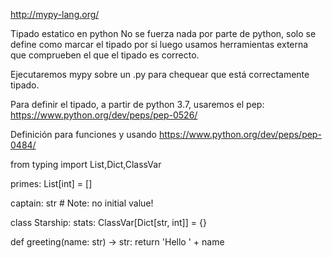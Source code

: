 http://mypy-lang.org/

Tipado estatico en python
No se fuerza nada por parte de python, solo se define como marcar el tipado por si luego usamos herramientas externa que comprueben el que el tipado es correcto.

Ejecutaremos mypy sobre un .py para chequear que está correctamente tipado.

Para definir el tipado, a partir de python 3.7, usaremos el pep: https://www.python.org/dev/peps/pep-0526/

Definición para funciones y usando https://www.python.org/dev/peps/pep-0484/


from typing import List,Dict,ClassVar

primes: List[int] = []

captain: str  # Note: no initial value!

class Starship:
    stats: ClassVar[Dict[str, int]] = {}

def greeting(name: str) -> str:
    return 'Hello ' + name
